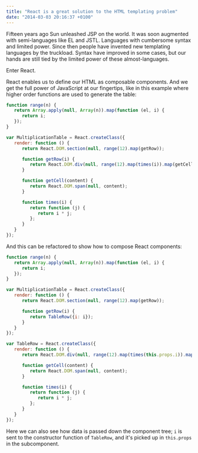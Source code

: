 ```yaml
---
title: "React is a great solution to the HTML templating problem"
date: "2014-03-03 20:16:37 +0100"
---
```


Fifteen years ago Sun unleashed JSP on the world.
It was soon augmented with semi-languages like EL and JSTL.
Languages with cumbersome syntax and limited power.
Since then people have invented new templating languages by the truckload.
Syntax have improved in some cases,
but our hands are still tied by the limited power of these almost-languages.

Enter React.

React enables us to define our HTML as composable components.  And we
get the full power of JavaScript at our fingertips, like in this
example where higher order functions are used to generate the table:

```javascript
function range(n) {
   return Array.apply(null, Array(n)).map(function (el, i) {
      return i;
   });
}

var MultiplicationTable = React.createClass({
   render: function () {
      return React.DOM.section(null, range(12).map(getRow));

      function getRow(i) {
         return React.DOM.div(null, range(12).map(times(i)).map(getCell));
      }

      function getCell(content) {
         return React.DOM.span(null, content);
      }

      function times(i) {
         return function (j) {
            return i * j;
         };
      }
   }
});
```

And this can be refactored to show how to compose React components:

```javascript
function range(n) {
   return Array.apply(null, Array(n)).map(function (el, i) {
      return i;
   });
}

var MultiplicationTable = React.createClass({
   render: function () {
      return React.DOM.section(null, range(12).map(getRow));

      function getRow(i) {
         return TableRow({i: i});
      }
   }
});

var TableRow = React.createClass({
   render: function () {
      return React.DOM.div(null, range(12).map(times(this.props.i)).map(getCell));

      function getCell(content) {
         return React.DOM.span(null, content);
      }

      function times(i) {
         return function (j) {
            return i * j;
         };
      }
   }
});
```

Here we can also see how data is passed down the component tree;
<code>i</code> is sent to the constructor function of <code>TableRow</code>,
and it's picked up in <code>this.props</code> in the subcomponent.
